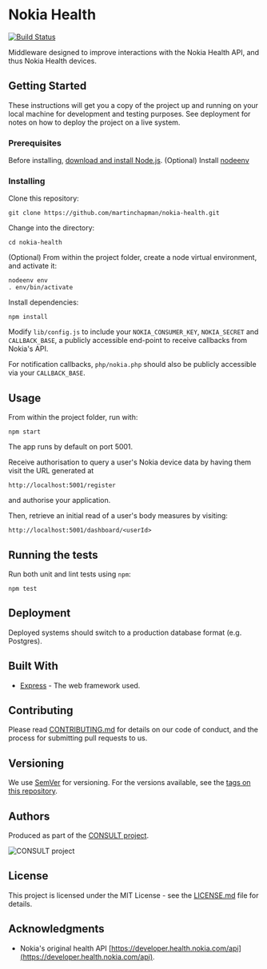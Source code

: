 # Nokia Health

[![Build Status](https://travis-ci.org/consult-kcl/nokia-health.svg?branch=nokia)](https://travis-ci.org/consult-kcl/nokia-health)

Middleware designed to improve interactions with the Nokia Health API, and thus Nokia Health devices.

## Getting Started

These instructions will get you a copy of the project up and running on your local machine for development and testing purposes. See deployment for notes on how to deploy the project on a live system.

### Prerequisites

Before installing, [download and install Node.js](https://nodejs.org/en/download/).
(Optional) Install [nodeenv](https://github.com/ekalinin/nodeenv)

### Installing

Clone this repository:

```
git clone https://github.com/martinchapman/nokia-health.git
```

Change into the directory:

```
cd nokia-health
```

(Optional) From within the project folder, create a node virtual environment, and activate it:

```
nodeenv env
. env/bin/activate
```

Install dependencies:

```
npm install
```

Modify `lib/config.js` to include your `NOKIA_CONSUMER_KEY`, `NOKIA_SECRET` and `CALLBACK_BASE`, a publicly accessible end-point to receive callbacks from Nokia's API.

For notification callbacks, `php/nokia.php` should also be publicly accessible via your `CALLBACK_BASE`.

## Usage

From within the project folder, run with:

```
npm start
```

The app runs by default on port 5001.

Receive authorisation to query a user's Nokia device data by having them visit the URL generated at

```
http://localhost:5001/register
```

and authorise your application.

Then, retrieve an initial read of a user's body measures by visiting:

```
http://localhost:5001/dashboard/<userId>
```

## Running the tests

Run both unit and lint tests using `npm`:

```
npm test
```

## Deployment

Deployed systems should switch to a production database format (e.g. Postgres).

## Built With

* [Express](https://expressjs.com/) - The web framework used.

## Contributing

Please read [CONTRIBUTING.md](CONTRIBUTING.md) for details on our code of conduct, and the process for submitting pull requests to us.

## Versioning

We use [SemVer](http://semver.org/) for versioning. For the versions available, see the [tags on this repository](https://github.com/martinchapman/nokia-health/tags). 

## Authors

Produced as part of the [CONSULT project](https://consult.kcl.ac.uk/).
 
![CONSULT project](https://consult.kcl.ac.uk/wp-content/uploads/sites/214/2017/12/overview-consult-768x230.png "CONSULT project")

## License

This project is licensed under the MIT License - see the [LICENSE.md](LICENSE.md) file for details.

## Acknowledgments

* Nokia's original health API [https://developer.health.nokia.com/api](https://developer.health.nokia.com/api).

